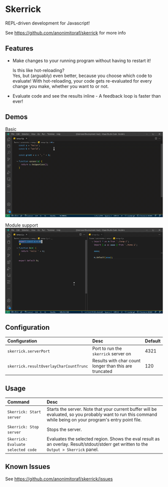 # Skerrick

REPL-driven development for Javascript!

See https://github.com/anonimitoraf/skerrick for more info

## Features

* Make changes to your running program without having to restart it!  

  Is this like hot-reloading?  
  Yes, but (arguably) even better, because you choose which code to evaluate! With hot-reloading, your code gets re-evaluated for every change you make, whether you want to or not.
* Evaluate code and see the results inline - A feedback loop is faster than ever!

## Demos

Basic  
![Basic usage](/demos/vscode/basic.gif)

Module support  
![Module support](/demos/vscode/modules.gif)

## Configuration
| Configuration | Desc | Default |
|:--|:--|:--|
| `skerrick.serverPort` | Port to run the `skerrick` server on | 4321 |
| `skerrick.resultOverlayCharCountTrunc` | Results with char count longer than this are truncated | 120 |

## Usage
| Command | Desc |
|:--|:--|
| `Skerrick: Start server` | Starts the server. Note that your current buffer will be evaluated, so you probably want to run this command while being on your program's entry point file. |
| `Skerrick: Stop server` | Stops the server. |
| `Skerrick: Evaluate selected code` | Evaluates the selected region. Shows the eval result as an overlay. Result/stdout/stderr get written to the `Output > Skerrick` panel. |

## Known Issues

See https://github.com/anonimitoraf/skerrick/issues
